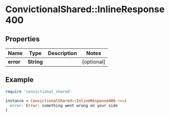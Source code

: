 # ConvictionalShared::InlineResponse400

## Properties

| Name | Type | Description | Notes |
| ---- | ---- | ----------- | ----- |
| **error** | **String** |  | [optional] |

## Example

```ruby
require 'convictional_shared'

instance = ConvictionalShared::InlineResponse400.new(
  error: Error: something went wrong on your side
)
```

